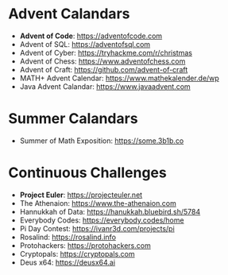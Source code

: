 # Advent Calandars
- **Advent of Code**: https://adventofcode.com
- Advent of SQL: https://adventofsql.com
- Advent of Cyber: https://tryhackme.com/r/christmas
- Advent of Chess: https://www.adventofchess.com
- Advent of Craft: https://github.com/advent-of-craft
- MATH+ Advent Calendar: https://www.mathekalender.de/wp
- Java Advent Calandar: https://www.javaadvent.com

# Summer Calandars
- Summer of Math Exposition: https://some.3b1b.co

# Continuous Challenges
- **Project Euler**: https://projecteuler.net
- The Athenaion: https://www.the-athenaion.com
- Hannukkah of Data: https://hanukkah.bluebird.sh/5784
- Everybody Codes: https://everybody.codes/home
- Pi Day Contest: https://ivanr3d.com/projects/pi
- Rosalind: https://rosalind.info
- Protohackers: https://protohackers.com
- Cryptopals: https://cryptopals.com
- Deus x64: https://deusx64.ai
